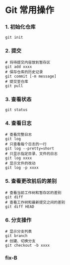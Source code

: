 # Git 常用操作

### 1. 初始化仓库

```
git init
```

### 2. 提交

```
# 将待提交内容放到暂存区
git add xxxx
# 保存仓库的历史记录
git commit [-m message]
# 提交至仓库
git pull
```

### 3. 查看状态

```
git status
```

### 4. 查看日志

```
# 查看完整日志
git log
# 只查看每个日志的一行
git log --pretty=short
# 只显示指定目录、文件的日志
git log xxxx
# 显示文件的改动
git log -p xxxx
```

### 5. 查看更改前后的差别

```
# 查看当前工作树和暂存区的差别
git diff
# 查看工作树和最新提交之间的差别
git diff HEAD
```

### 6. 分支操作

```
# 显示分支列表
git branch
# 创建、切换分支
git checkout -b xxxx
```

### fix-B

